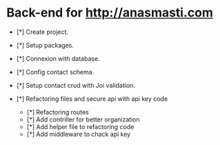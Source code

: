 # Back-end for http://anasmasti.com

- [*] Create project.
- [*] Setup packages.
- [*] Connexion with database.
- [*] Config contact schema.
- [*] Setup contact crud with Joi validation.

- [*] Refactoring files and secure api with api key code
  - [*] Refactoring routes
  - [*] Add contriller for better organization
  - [*] Add helper file to refactoring code
  - [*] Add middleware to chack api key